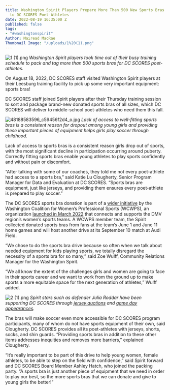 ```yaml
---
title: Washington Spirit Players Prepare More Than 500 New Sports Bras for Delivery
  to DC SCORES Poet-Athletes
date: 2022-08-19 16:35:00 Z
published: false
tags:
- "#washingtonspirit"
Author: Mairead MacRae
Thumbnail Image: "/uploads/1%20(1).png"
---
```


![1 (1).png](/uploads/1%20(1).png)
*Washington Spirit players took time out of their busy training schedule to pack and tag more than 500 sports bras for DC SCORES poet-athletes.*


On August 18, 2022, DC SCORES staff visited Washington Spirit players at their Leesburg training facility to pick up some very important equipment: sports bras!






DC SCORES staff joined Spirit players after their Thursday training session to sort and package brand-new donated sports bras of all sizes, which DC SCORES will deliver to middle-school poet-athletes who need them this fall.

![48188583596_c59456f2d4_o.jpg](/uploads/48188583596_c59456f2d4_o.jpg)
*Lack of access to well-fitting sports bras is a consistent reason for dropout among young girls and providing these important pieces of equipment helps girls play soccer through childhood.*

Lack of access to sports bras is a consistent reason girls drop out of sports, with the most significant decline in participation occurring around puberty. Correctly fitting sports bras enable young athletes to play sports confidently and without pain or discomfort. 

“After talking with some of our coaches, they told me not every poet-athlete had access to a sports bra,” said Katie Lu Clougherty, Senior Program Manager for Data and Evaluation at DC SCORES. “Sports bras are equipment, just like jerseys, and providing them ensures every poet-athlete is prepared to play soccer.”

The DC SCORES sports bra donation is part of a [wider initiative](https://washingtonspirit.com/2022/06/01/washington-spirit-collecting-sports-bra-donations-at-next-two-home-games/) by the Washington Coalition for Women’s Professional Sports (WCWPS), an organization [launched in March 2022](https://washingtonspirit.com/2022/03/25/dc-professional-sports-teams-announce-creation-of-washington-coalition-of-womens-professional-sports/) that connects and supports the DMV region’s women’s sports teams. A WCWPS member team, the Spirit collected donated sports bras from fans at the team’s June 1 and June 11 home games and will host another drive at its September 10 match at Audi Field. 

“We chose to do the sports bra drive because so often when we talk about needed equipment for kids playing sports, we totally disregard the necessity of a sports bra for so many,” said Zoe Wulff, Community Relations Manager for the Washington Spirit. 

“We all know the extent of the challenges girls and women are going to face in their sports career and we want to work from the ground up to make sports a more equitable space for the next generation of athletes,” Wulff added.

![2 (1).png](/uploads/2%20(1).png)
*Spirit stars such as defender Julia Roddar have been supporting DC SCORES through [jersey auctions](https://www.dcscores.org/blog/2022/07/scores-spirit-jersey-auction) and [game day appearances](https://www.flickr.com/photos/dcscorespictures/albums/72157720067097403).*

The bras will make soccer even more accessible for DC SCORES program participants, many of whom do not have sports equipment of their own, said Clougherty. DC SCORES provides all its poet-athletes with jerseys, shorts, socks, and shin guards. “Providing sports bras in addition to these other items addresses inequities and removes more barriers,” explained Clougherty.

“It’s really important to be part of this drive to help young women, female athletes, to be able to step on the field with confidence,” said Spirit forward and DC SCORES Board Member Ashley Hatch, who joined the packing party. “A sports bra is just another piece of equipment that we need in order to play our best, so the more sports bras that we can donate and give to young girls the better!”
